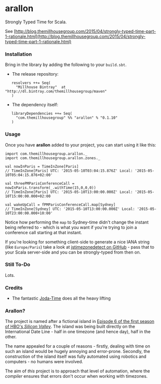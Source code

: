 arallon
============================

Strongly Typed Time for Scala.

See [http://blog.themillhousegroup.com/2015/04/strongly-typed-time-part-1-rationale.html](http://blog.themillhousegroup.com/2015/04/strongly-typed-time-part-1-rationale.html)


### Installation

Bring in the library by adding the following to your ```build.sbt```. 

  - The release repository: 

```
   resolvers ++= Seq(
     "Millhouse Bintray"  at "http://dl.bintray.com/themillhousegroup/maven"
   )
```
  - The dependency itself: 

```
   libraryDependencies ++= Seq(
     "com.themillhousegroup" %% "arallon" % "0.1.10"
   )

```

### Usage

Once you have __arallon__ added to your project, you can start using it like this:

```
import com.themillhousegroup.arallon._
import com.themillhousegroup.arallon.zones._

val nowInParis = TimeInZone[Paris]
// TimeInZone[Paris] UTC: '2015-05-10T03:04:15.876Z' Local: '2015-05-10T05:04:15.876+02:00'

val threePMParisConferenceCall = nowInParis.transform(_.withTime(15,0,0,0))
// TimeInZone[Paris] UTC: '2015-05-10T13:00:00.000Z' Local: '2015-05-10T15:00:00.000+02:00

val wakeUpCall = fPMParisConferenceCall.map[Sydney]
// TimeInZone[Sydney] UTC: '2015-05-10T13:00:00.000Z' Local: '2015-05-10T23:00:00.000+10:00'

```
Notice how performing the `map` to Sydney-time didn't change the instant being referred to - which is what you want if you're trying to join a conference call starting at that instant.



If you're looking for something client-side to generate a nice IANA string (like `Europe/Paris`) take a look at
[jstimezonedetect on GitHub](https://bitbucket.org/pellepim/jstimezonedetect) - pass that to your Scala server-side and you can be strongly-typed
from then on.


### Still To-Do

Lots.

### Credits
 - The fantastic [Joda-Time](http://www.joda.org/joda-time/) does all the heavy lifting
 
 
### Arallon?
The project is named after a fictional island in [Episode 6 of the first season of HBO's _Silicon Valley_](http://www.hbo.com/silicon-valley/episodes/1/06-third-party-insourcing/synopsis.html#/). The island was being built directly on the International Date Line - half in one timezone (and hence day), half in the other.

The name appealed for a couple of reasons - firstly, dealing with time on such an island would be hugely annoying and error-prone. Secondly, the construction of the island itself was fully automated using robotics and computers - no humans were involved.

The aim of _this_ project is to approach that level of automation, where the _compiler_ ensures that errors don't occur when working with timezones.

